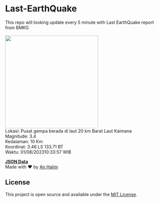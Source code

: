 # Last-EarthQuake
This repo will looking update every 5 minute with Last EarthQuake report from BMKG
<br>
<br>
<img src="https://static.bmkg.go.id/20230801103357.mmi.jpg" width="300"/>
<br>
Lokasi: Pusat gempa berada di laut 20 km Barat Laut Kaimana <br>
Magnitude: 3.4 <br>
Kedalaman: 10 Km <br>
Koordinat: 3.46 LS 133.71 BT <br>
Waktu: 01/08/202310:33:57 WIB <br>

<a href="./data/data.json">**JSON Data**</a>
<br>
Made with ❤️ by <a href="https://github.com/an-halim">An Halim</a>
## License

This project is open source and available under the [MIT License](LICENSE).
